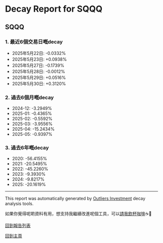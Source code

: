 # Decay Report for SQQQ

## SQQQ

### 1. 最近6個交易日嘅decay

- 2025年5月22日: -0.0332%
- 2025年5月23日: +0.0938%
- 2025年5月27日: -0.1739%
- 2025年5月28日: -0.0012%
- 2025年5月29日: +0.0516%
- 2025年5月30日: +0.3120%

### 2. 過去6個月嘅decay

- 2024-12: -3.2949%
- 2025-01: -0.4365%
- 2025-02: -0.5592%
- 2025-03: -3.9556%
- 2025-04: -15.2434%
- 2025-05: -0.9397%

### 3. 過去6年嘅decay

- 2020: -56.4155%
- 2021: -20.5495%
- 2022: -45.2260%
- 2023: -9.3930%
- 2024: -9.8217%
- 2025: -20.1619%

------------------------------
This report was automatically generated by [Outliers Investment](https://outliersecon.github.io/Outliers-Investment/) decay analysis tools.

如果你覺得呢啲資料有用，想支持我繼續改進呢個工具，可以[請我飲杯咖啡](https://buymeacoffee.com/outliersecon)☕🙏

[回到報告列表](https://outliersecon.github.io/Outliers-Investment/reports/reports_public)

[回到主頁](https://outliersecon.github.io/Outliers-Investment/)
